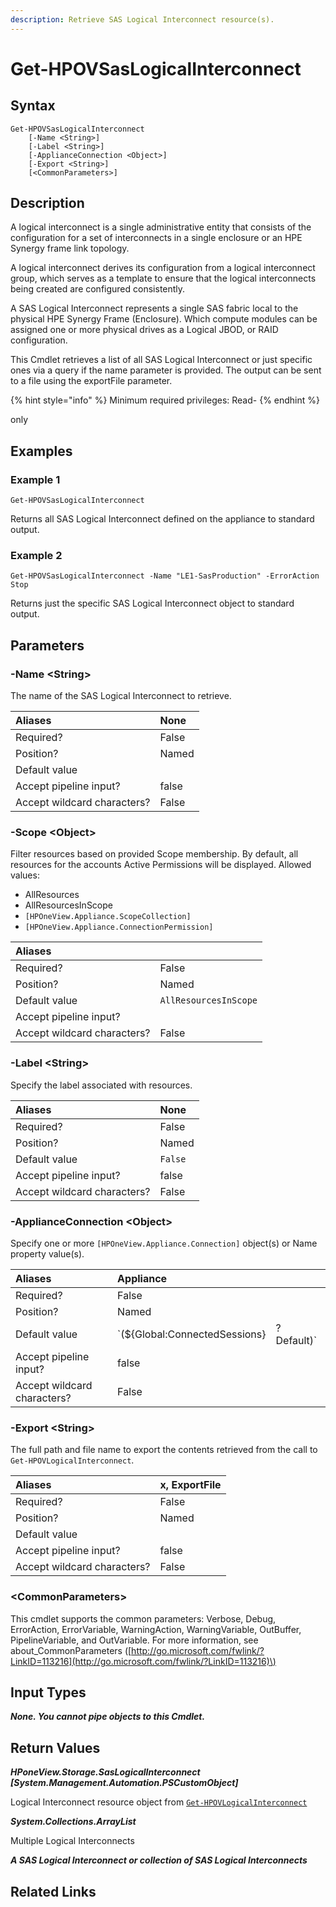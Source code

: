 ```yaml
---
description: Retrieve SAS Logical Interconnect resource(s).
---
```


# Get-HPOVSasLogicalInterconnect

## Syntax

```text
Get-HPOVSasLogicalInterconnect
    [-Name <String>]
    [-Label <String>]
    [-ApplianceConnection <Object>]
    [-Export <String>]
    [<CommonParameters>]
```

## Description

A logical interconnect is a single administrative entity that consists of the configuration for a set of interconnects in a single enclosure or an HPE Synergy frame link topology.

A logical interconnect derives its configuration from a logical interconnect group, which serves as a template to ensure that the logical interconnects being created are configured consistently.

A SAS Logical Interconnect represents a single SAS fabric local to the physical HPE Synergy Frame \(Enclosure\). Which compute modules can be assigned one or more physical drives as a Logical JBOD, or RAID configuration.

This Cmdlet retrieves a list of all SAS Logical Interconnect or just specific ones via a query if the name parameter is provided. The output can be sent to a file using the exportFile parameter.

{% hint style="info" %}
Minimum required privileges: Read-
{% endhint %}

only

## Examples

### Example 1

```text
Get-HPOVSasLogicalInterconnect
```

Returns all SAS Logical Interconnect defined on the appliance to standard output.

### Example 2

```text
Get-HPOVSasLogicalInterconnect -Name "LE1-SasProduction" -ErrorAction Stop
```

Returns just the specific SAS Logical Interconnect object to standard output.

## Parameters

### -Name &lt;String&gt;

The name of the SAS Logical Interconnect to retrieve.

| Aliases | None |
| :--- | :--- |
| Required? | False |
| Position? | Named |
| Default value |  |
| Accept pipeline input? | false |
| Accept wildcard characters? | False |

### -Scope &lt;Object&gt;

Filter resources based on provided Scope membership. By default, all resources for the accounts Active Permissions will be displayed. Allowed values:

* AllResources
* AllResourcesInScope
* `[HPOneView.Appliance.ScopeCollection]`
* `[HPOneView.Appliance.ConnectionPermission]`

| Aliases |  |
| :--- | :--- |
| Required? | False |
| Position? | Named |
| Default value | `AllResourcesInScope` |
| Accept pipeline input? |  |
| Accept wildcard characters? | False |

### -Label &lt;String&gt;

Specify the label associated with resources.

| Aliases | None |
| :--- | :--- |
| Required? | False |
| Position? | Named |
| Default value | `False` |
| Accept pipeline input? | false |
| Accept wildcard characters? | False |

### -ApplianceConnection &lt;Object&gt;

Specify one or more `[HPOneView.Appliance.Connection]` object\(s\) or Name property value\(s\).

| Aliases | Appliance |  |
| :--- | :--- | :--- |
| Required? | False |  |
| Position? | Named |  |
| Default value | \`\(${Global:ConnectedSessions} | ? Default\)\` |
| Accept pipeline input? | false |  |
| Accept wildcard characters? | False |  |

### -Export &lt;String&gt;

The full path and file name to export the contents retrieved from the call to `Get-HPOVLogicalInterconnect`.

| Aliases | x, ExportFile |
| :--- | :--- |
| Required? | False |
| Position? | Named |
| Default value |  |
| Accept pipeline input? | false |
| Accept wildcard characters? | False |

### &lt;CommonParameters&gt;

This cmdlet supports the common parameters: Verbose, Debug, ErrorAction, ErrorVariable, WarningAction, WarningVariable, OutBuffer, PipelineVariable, and OutVariable. For more information, see about\_CommonParameters \([http://go.microsoft.com/fwlink/?LinkID=113216](http://go.microsoft.com/fwlink/?LinkID=113216)\)

## Input Types

_**None. You cannot pipe objects to this Cmdlet.**_

## Return Values

_**HPoneView.Storage.SasLogicalInterconnect \[System.Management.Automation.PSCustomObject\]**_

Logical Interconnect resource object from [`Get-HPOVLogicalInterconnect`](get-hpovlogicalinterconnect.md)

_**System.Collections.ArrayList**_  

Multiple Logical Interconnects

_**A SAS Logical Interconnect or collection of SAS Logical Interconnects**_

## Related Links

